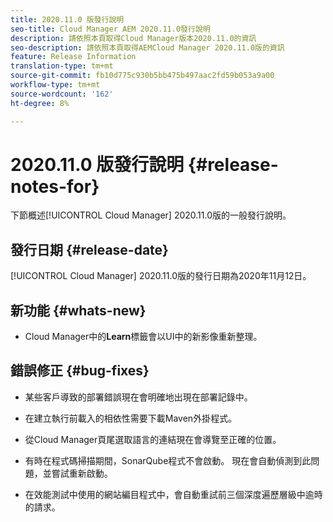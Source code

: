 ```yaml
---
title: 2020.11.0 版發行說明
seo-title: Cloud Manager AEM 2020.11.0發行說明
description: 請依照本頁取得Cloud Manager版本2020.11.0的資訊
seo-description: 請依照本頁取得AEMCloud Manager 2020.11.0版的資訊
feature: Release Information
translation-type: tm+mt
source-git-commit: fb10d775c930b5bb475b497aac2fd59b053a9a00
workflow-type: tm+mt
source-wordcount: '162'
ht-degree: 8%

---
```


# 2020.11.0 版發行說明 {#release-notes-for}

下節概述[!UICONTROL Cloud Manager] 2020.11.0版的一般發行說明。

## 發行日期 {#release-date}

[!UICONTROL Cloud Manager] 2020.11.0版的發行日期為2020年11月12日。

## 新功能 {#whats-new}

* Cloud Manager中的&#x200B;**Learn**&#x200B;標籤會以UI中的新影像重新整理。

## 錯誤修正 {#bug-fixes}

* 某些客戶導致的部署錯誤現在會明確地出現在部署記錄中。

* 在建立執行前載入的相依性需要下載Maven外掛程式。

* 從Cloud Manager頁尾選取語言的連結現在會導覽至正確的位置。

* 有時在程式碼掃描期間，SonarQube程式不會啟動。 現在會自動偵測到此問題，並嘗試重新啟動。

* 在效能測試中使用的網站編目程式中，會自動重試前三個深度遍歷層級中逾時的請求。